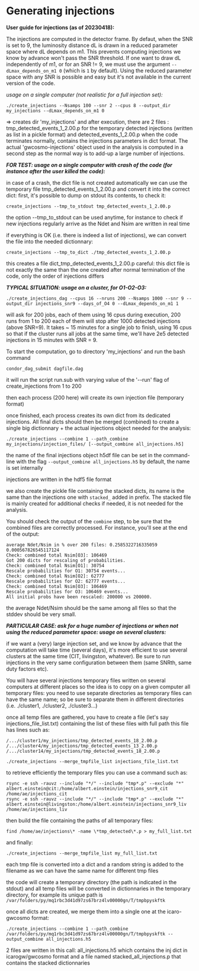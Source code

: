 
Generating injections
=====================

**User guide for injections (as of 20230418):**

The injections are computed in the detector frame. By defaut, when the SNR is set to 9, the luminosity distance dL is drawn in a reduced parameter space where dL depends on m1. This prevents computing injections we know by advance won't pass the SNR threshold. If one want to draw dL independently of m1, or for an SNR != 9, we must use the argument `--dLmax_depends_on_m1 0` (which is `1` by default). Using the reduced parameter space with any SNR is possible and easy but it's not available in the current version of the code.

*usage on a single computer (not realistic for a full injection set):*


```
./create_injections --Nsamps 100 --snr 2 --cpus 8 --output_dir my_injections --dLmax_depends_on_m1 0
```


=> creates dir 'my_injections' and after execution, there are 2 files :
tmp_detected_events_1_2.00.p for the temporary detected injections (written as list in a pickle format)
and detected_events_1_2.00.p when the code terminates normally, contains the injections parameters in dict format. The actual 'gwcosmo-injections' object used in the analysis is computed in a second step as the normal way is to add-up a large number of injections.


***FOR TEST: usage on a single computer with crash of the code (for instance after the user killed the code):***


in case of a crash, the dict file is not created automatically
we can use the temporary file tmp_detected_events_1_2.00.p and convert it into the correct dict:
first, it's possible to dump on stdout its contents, to check it:


```
create_injections --tmp_to_stdout tmp_detected_events_1_2.00.p
```


the option --tmp_to_stdout can be used anytime, for instance to check if new injections regularly arrive as the Ndet and Nsim are written in real time

if everything is OK (i.e. there is indeed a list of injections), we can convert the file into the needed dictionnary:

```
create_injections --tmp_to_dict ./tmp_detected_events_1_2.00.p
```


this creates a file dict_tmp_detected_events_1_2.00.p
careful: this dict file is not exactly the same than the one created after normal termination of the code, only the order of injections differs

***TYPICAL SITUATION: usage on a cluster, for O1-O2-O3:***
```
./create_injections_dag --cpus 16 --nruns 200 --Nsamps 1000 --snr 9 --output_dir injections_snr9 --days_of_O4 0 --dLmax_depends_on_m1 1
```
will ask for 200 jobs, each of them using 16 cpus during execution, 200 runs from 1 to 200 each of them will stop after 1000 detected injections (above SNR=9). It takes ~ 15 minutes for a single job to finish, using 16 cpus so that if the cluster runs all jobs at the same time, we'll have 2e5 detected injections in 15 minutes with SNR = 9.

To start the computation, go to directory 'my_injections'  and run the bash command 
```
condor_dag_submit dagfile.dag
```
it will run the script run.sub with varying value of the '--run' flag of create_injections from 1 to 200

then each process (200 here) will create its own injection file (temporary format)

once finished, each process creates its own dict from its dedicated injections. All final dicts should then be merged (combined) to create a single big dictionnary + the actual injections object needed for the analysis:
```
./create_injections --combine 1 --path_combine my_injections/injection_files/ [--output_combine all_injections.h5]
```
the name of the final injections object h5df file can be set in the command-line with the flag `--output_combine all_injections.h5`
by default, the name is set internally

injections are written in the hdf5 file format

we also create the pickle file containing the stacked dicts, its name is the same than the injections one with `stacked_` added in prefix. The stacked file is mainly created for additional checks if needed, it is not needed for the analysis.

You should check the output of the `combine` step, to be sure that the combined files are correctly processed. For instance, you'll see at the end of the output:
```
average Ndet/Nsim in % over 200 files: 0.2585322716335059 0.000567826545117124
Check: combined total Nsim[O3]: 106469
Got 200 dicts for rescaling of probabilities.
Check: combined total Nsim[O1]: 30754
Rescale probabilities for O1: 30754 events...
Check: combined total Nsim[O2]: 62777
Rescale probabilities for O2: 62777 events...
Check: combined total Nsim[O3]: 106469
Rescale probabilities for O3: 106469 events...
All initial probs have been rescaled: 200000 vs 200000.
```

the average Ndet/Nsim should be the same among all files so that the stddev should be very small.

***PARTICULAR CASE: ask for a huge number of injections or when not using the reduced parameter space: usage on several clusters:***

if we want a (very) large injection set, and we know by advance that the computation will take time (several days), it's more efficient to use several clusters at the same time (CIT, livingston, whatever). Be sure to run injections in the very same configuration between them (same SNRth, same duty factors etc).

You will have several injections temporary files written on several computers at different places so the idea is to copy on a given computer all temporary files: you need to use separate directories as temporary files can have the same name; so be sure to separate them in different directories (i.e. ./cluster1, ./cluster2, ./cluster3...)

once all temp files are gathered, you have to create a file (let's say injections_file_list.txt) containing the list of these files with full path
this file has lines such as:
```
/.../cluster1/my_injections/tmp_detected_events_18_2.00.p
/.../cluster4/my_injections/tmp_detected_events_13_2.00.p
/.../cluster14/my_injections/tmp_detected_events_18_2.00.p
```

```
./create_injections --merge_tmpfile_list injections_file_list.txt
```
to retrieve efficiently the temporary files you can use a command such as:
```
rsync -e ssh -rauvz --include "*/" --include "tmp*.p" --exclude "*" albert.einstein@cit:/home/albert.einstein/injections_snr9_cit /home/ae/injections_cit
rsync -e ssh -rauvz --include "*/" --include "tmp*.p" --exclude "*" albert.einstein@livingston:/home/albert.einstein/injections_snr9_liv /home/ae/injections_liv
```
then build the file containing the paths of all temporary files:
```
find /home/ae/injections\* -name \*tmp_detected\*.p > my_full_list.txt
```
and finally:
```
./create_injections --merge_tmpfile_list my_full_list.txt
```


each tmp file is converted into a dict and a random string is added to the filename as we can have the same name for different tmp files

the code will create a temporary directory (the path is indicated in the stdout) and all temp files will be converted in dictionnaries in the temporary directory, for example its unique path is
`/var/folders/py/mq1rbc3d41d97zs67brz4lv00000gn/T/tmpbpyskftk`

once all dicts are created, we merge them into a single one at the icaro-gwcosmo format:
```
./create_injections --combine 1 --path_combine /var/folders/py/mq1rbc3d41d97zs67brz4lv00000gn/T/tmpbpyskftk --output_combine all_injections.h5
```
2 files are written in this call: all_injections.h5 which contains the inj dict in icarogw/gwcosmo format
and a file named stacked_all_injections.p that contains the stacked dictionnaries


